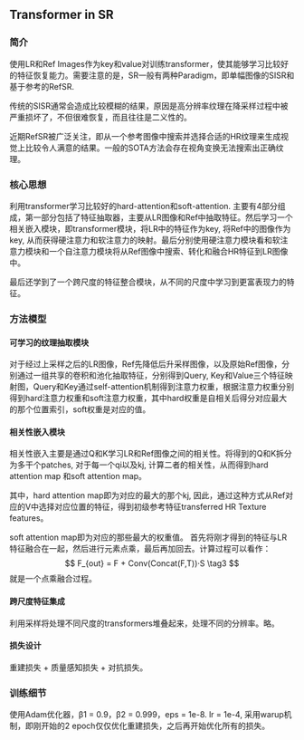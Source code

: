 ## Transformer in SR

### 简介

使用LR和Ref Images作为key和value对训练transformer，使其能够学习比较好的特征恢复能力。需要注意的是，SR一般有两种Paradigm，即单幅图像的SISR和基于参考的RefSR. 

传统的SISR通常会造成比较模糊的结果，原因是高分辨率纹理在降采样过程中被严重损坏了，不但很难恢复，而且往往是二义性的。

近期RefSR被广泛关注，即从一个参考图像中搜索并选择合适的HR纹理来生成视觉上比较令人满意的结果。一般的SOTA方法会存在视角变换无法搜索出正确纹理。

### 核心思想

利用transformer学习比较好的hard-attention和soft-attention. 主要有4部分组成，第一部分包括了特征抽取器，主要从LR图像和Ref中抽取特征。然后学习一个相关嵌入模块，即transformer模块，将LR中的特征作为key, 将Ref中的图像作为key, 从而获得硬注意力和软注意力的映射。最后分别使用硬注意力模块看和软注意力模块和一个自注意力模块将从Ref图像中搜索、转化和融合HR特征到LR图像中。

最后还学到了一个跨尺度的特征整合模块，从不同的尺度中学习到更富表现力的特征。 

### 方法模型

#### 可学习的纹理抽取模块

对于经过上采样之后的LR图像，Ref先降低后升采样图像，以及原始Ref图像，分别通过一组共享的卷积和池化抽取特征，分别得到Query, Key和Value三个特征映射图，Query和Key通过self-attention机制得到注意力权重，根据注意力权重分别得到hard注意力权重和soft注意力权重，其中hard权重是自相关后得分对应最大的那个位置索引，soft权重是对应的值。

#### 相关性嵌入模块

相关性嵌入主要是通过Q和K学习LR和Ref图像之间的相关性。将得到的Q和K拆分为多干个patches, 对于每一个qi以及kj, 计算二者的相关性，从而得到hard attention map 和soft attention map。

其中，hard attention map即为对应的最大的那个kj, 因此，通过这种方式从Ref对应的V中选择对应位置的特征，得到初级参考特征transferred HR Texture features。

soft attention map即为对应的那些最大的权重值。 首先将刚才得到的特征与LR特征融合在一起，然后进行元素点乘，最后再加回去。计算过程可以看作：
$$
F_{out} = F + Conv(Concat(F,T))·S \tag3
$$
就是一个点乘融合过程。

#### 跨尺度特征集成

利用采样将处理不同尺度的transformers堆叠起来，处理不同的分辨率。略。

#### 损失设计

重建损失 + 质量感知损失 + 对抗损失。

### 训练细节

使用Adam优化器，β1 = 0.9，β2 = 0.999，eps = 1e-8. lr = 1e-4, 采用warup机制，即刚开始的2 epoch仅仅优化重建损失，之后再开始优化所有的损失。

